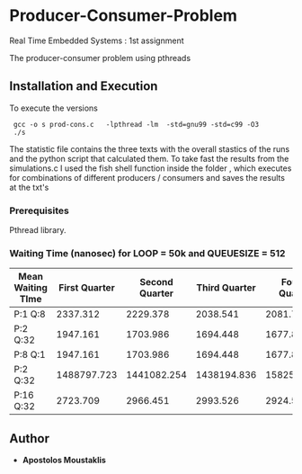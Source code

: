 # Producer-Consumer-Problem
Real Time Embedded Systems : 1st assignment

The producer-consumer problem using pthreads 


## Installation and Execution 

To execute the versions 
```
 gcc -o s prod-cons.c   -lpthread -lm  -std=gnu99 -std=c99 -O3
 ./s

```
The statistic file contains the three texts with the overall stastics of the runs and the python script that calculated them. To take fast the results from the simulations.c I used the fish shell function inside the folder , which executes for combinations of different producers / consumers and saves the results at the txt's 

### Prerequisites

Pthread library.


### Waiting Time (nanosec)  for LOOP = 50k and QUEUESIZE = 512 

Mean Waiting TIme | First Quarter | Second Quarter | Third Quarter | Fourth Quarter | Overall 
--- | --- | --- | --- |--- |--- 
P:1 Q:8 | 2337.312 | 2229.378 | 2038.541 | 2081.723 | 2171.739
P:2 Q:32 | 1947.161 | 1703.986 | 1694.448 | 1677.839 | 1755.859
P:8 Q:1 | 1947.161 | 1703.986 | 1694.448 | 1677.839 | 1755.859
P:2 Q:32 | 1488797.723 | 1441082.254 | 1438194.836 | 1582564.106 | 1585648.512
P:16 Q:32 | 2723.709 | 2966.451 | 2993.526 | 2924.595 | 2902.072





## Author

* **Apostolos Moustaklis**  

